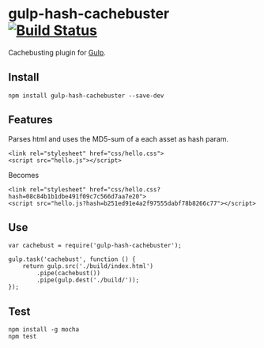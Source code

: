 # gulp-hash-cachebuster [![Build Status](https://travis-ci.org/jonasmonnier/gulp-hash-cachebuster.svg?branch=master)](https://travis-ci.org/jonasmonnier/gulp-hash-cachebuster)

Cachebusting plugin for [Gulp](https://github.com/gulpjs/gulp).

## Install

```
npm install gulp-hash-cachebuster --save-dev
```

## Features

Parses html and uses the MD5-sum of a each asset as hash param.

```
<link rel="stylesheet" href="css/hello.css">
<script src="hello.js"></script>
```

Becomes
```
<link rel="stylesheet" href="css/hello.css?hash=08c84b1b1dbe491f09c7c566d7aa7e20">
<script src="hello.js?hash=b251ed91e4a2f97555dabf78b8266c77"></script>
```


## Use 
```
var cachebust = require('gulp-hash-cachebuster');  

gulp.task('cachebust', function () {
    return gulp.src('./build/index.html')
        .pipe(cachebust())
        .pipe(gulp.dest('./build/'));
});
```

## Test 
```
npm install -g mocha
npm test
```